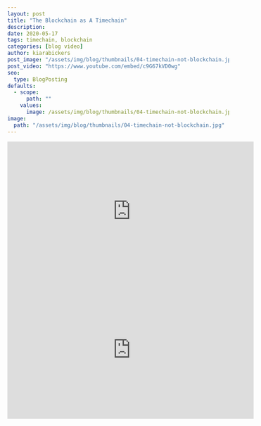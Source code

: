 ```yaml
---
layout: post
title: "The Blockchain as A Timechain"
description:
date: 2020-05-17
tags: timechain, blockchain
categories: [blog video]
author: kiarabickers
post_image: "/assets/img/blog/thumbnails/04-timechain-not-blockchain.jpg"
post_video: "https://www.youtube.com/embed/c9G67kVD0wg"
seo:
  type: BlogPosting
defaults:
  - scope:
      path: ""
    values:
      image: /assets/img/blog/thumbnails/04-timechain-not-blockchain.jpg
image:
  path: "/assets/img/blog/thumbnails/04-timechain-not-blockchain.jpg"
---
```


<iframe width="560" height="315" src="https://www.youtube.com/embed/ymAYDdffKXM" frameborder="0" allow="accelerometer; autoplay; encrypted-media; gyroscope; picture-in-picture" allowfullscreen></iframe>

<iframe width="560" height="315" src="https://www.youtube.com/embed/wwu7JED2tnM" frameborder="0" allow="accelerometer; autoplay; encrypted-media; gyroscope; picture-in-picture" allowfullscreen></iframe>
